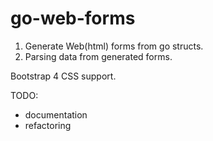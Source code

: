 # go-web-forms

1. Generate Web(html) forms from go structs.
2. Parsing data from generated forms.

Bootstrap 4 CSS support.

TODO:
- documentation
- refactoring

